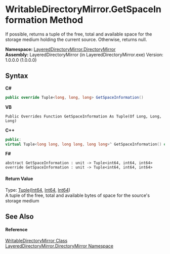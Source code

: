 # WritableDirectoryMirror.GetSpaceInformation Method 
 

If possible, returns a tuple of the free, total and available space for the storage medium holding the current source. Otherwise, returns null.

**Namespace:**&nbsp;<a href="8e43a026-b829-c5d6-efc2-1a8c2a152363">LayeredDirectoryMirror.DirectoryMirror</a><br />**Assembly:**&nbsp;LayeredDirectoryMirror (in LayeredDirectoryMirror.exe) Version: 1.0.0.0 (1.0.0.0)

## Syntax

**C#**<br />
``` C#
public override Tuple<long, long, long> GetSpaceInformation()
```

**VB**<br />
``` VB
Public Overrides Function GetSpaceInformation As Tuple(Of Long, Long, Long)
```

**C++**<br />
``` C++
public:
virtual Tuple<long long, long long, long long>^ GetSpaceInformation() override
```

**F#**<br />
``` F#
abstract GetSpaceInformation : unit -> Tuple<int64, int64, int64> 
override GetSpaceInformation : unit -> Tuple<int64, int64, int64> 
```


#### Return Value
Type: <a href="http://msdn2.microsoft.com/en-us/library/dd387150" target="_blank">Tuple</a>(<a href="http://msdn2.microsoft.com/en-us/library/6yy583ek" target="_blank">Int64</a>, <a href="http://msdn2.microsoft.com/en-us/library/6yy583ek" target="_blank">Int64</a>, <a href="http://msdn2.microsoft.com/en-us/library/6yy583ek" target="_blank">Int64</a>)<br />A tuple of the free, total and available bytes of space for the source's storage medium

## See Also


#### Reference
<a href="c822f227-d250-a635-4d8e-a5558d8b91b9">WritableDirectoryMirror Class</a><br /><a href="8e43a026-b829-c5d6-efc2-1a8c2a152363">LayeredDirectoryMirror.DirectoryMirror Namespace</a><br />